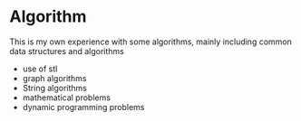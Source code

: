 # Algorithm

This is my own experience with some algorithms, mainly including common data structures and algorithms

+ use of stl
+ graph algorithms
+ String algorithms
+ mathematical problems
+ dynamic programming problems